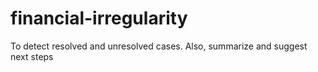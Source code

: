 # financial-irregularity
To detect resolved and unresolved cases. Also, summarize and suggest next steps
